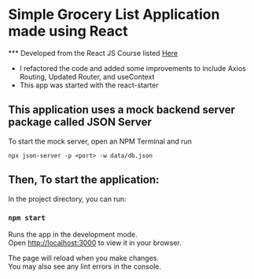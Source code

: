# Simple Grocery List Application made using React
*** Developed from the React JS Course listed [Here](https://www.youtube.com/watch?v=RVFAyFWO4go)
- I refactored the code and added some improvements to include Axios Routing, Updated Router, and useContext
- This app was started with the react-starter

## This application uses a mock backend server package called JSON Server
To start the mock server, open an NPM Terminal and run 
```
npx json-server -p <port> -w data/db.json
```
## Then, To start the application:

In the project directory, you can run:

### `npm start`

Runs the app in the development mode.\
Open [http://localhost:3000](http://localhost:3000) to view it in your browser.

The page will reload when you make changes.\
You may also see any lint errors in the console.